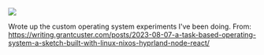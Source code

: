 ![](https://db-feed.s3.us-east-1.amazonaws.com/next-s3-uploads/a69164c4-201a-4fd2-bfe1-a2629b14408e/20230807_15h20m39s_grim.png)

Wrote up the custom operating system experiments I've been doing. 
From: https://writing.grantcuster.com/posts/2023-08-07-a-task-based-operating-system-a-sketch-built-with-linux-nixos-hyprland-node-react/